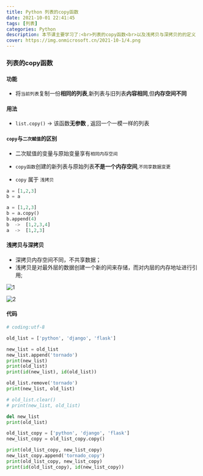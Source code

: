 ```yaml
---
title: Python 列表的copy函数
date: 2021-10-01 22:41:45
tags: [列表]
categories: Python
description: 本节课主要学习了:<br>列表的copy函数<br>以及浅拷贝与深拷贝的的定义
cover: https://img.onmicrosoft.cn/2021-10-1/4.png
---
```


### 列表的copy函数

#### 功能

- 将`当前列表`复制一份**相同的列表**,新列表与旧列表**内容相同**,但**内存空间不同**

#### 用法

- `list.copy()` -> 该函数**无参数** , 返回一个一模一样的列表

#### `copy`与`二次赋值`的区别

- 二次赋值的变量与原始变量享有`相同内存空间`

- `copy函数`创建的新列表与原始列表**不是一个内存空间**,`不同享数据变更`
- `copy` 属于 `浅拷贝`

```python
a = [1,2,3]
b = a
```

```python
a = [1,2,3]
b = a.copy()
b.append(4)
b  ->  [1,2,3,4]
a  ->  [1,2,3]
```

#### 浅拷贝与深拷贝

- 深拷贝内存空间不同，不共享数据；
- 浅拷贝是对最外层的数据创建一个新的间来存储，而对内层的内存地址进行引用;

![1](https://img.onmicrosoft.cn/2021-10-1/1.jpg)

![2](https://img.onmicrosoft.cn/2021-10-1/2.jpg)

#### 代码

```python
# coding:utf-8

old_list = ['python', 'django', 'flask']

new_list = old_list
new_list.append('tornado')
print(new_list)
print(old_list)
print(id(new_list), id(old_list))

old_list.remove('tornado')
print(new_list, old_list)

# old_list.clear()
# print(new_list, old_list)

del new_list
print(old_list)

old_list_copy = ['python', 'django', 'flask']
new_list_copy = old_list_copy.copy()

print(old_list_copy, new_list_copy)
new_list_copy.append('tornado_copy')
print(old_list_copy, new_list_copy)
print(id(old_list_copy), id(new_list_copy))

```
